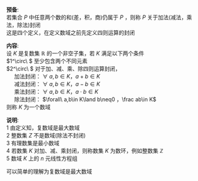 **预备**:  
若集合 $P$ 中任意两个数的和(差，积，商)仍属于 $P$ ，则称 $P$ 关于加法(减法，乘法，除法)封闭  
这是四个定义，在定义数域之前先定义四则运算的封闭  
  
**内容**:  
设 $K$ 是复数集 $\mathbb R$ 的一个非空子集，若 $K$ 满足以下两个条件  
$1^\circ\ $ 至少包含两个不同元素  
$2^\circ\ $ 对于加、减、乘、除四则运算封闭，  
$\quad$ 加法封闭： $\forall\ a,b\in K， a+b\in K$  
$\quad$ 减法封闭： $\forall\ a,b\in K， a-b\in K$  
$\quad$ 乘法封闭： $\forall\ a,b\in K， a\cdot b\in K$  
$\quad$ 除法封闭： $\forall\ a,b\in K\land b\neq0  
，\frac ab\in K$  
则称 $K$ 为一个数域  
  
**说明**:  
1 由定义知，复数域是最大数域  
2 整数集 $Z$ 不是数域(除法不封闭)  
3 有理数集是最小数域  
4 若数集 $K$ 对加、减、乘封闭，则称数集 $K$ 为数环，例如整数集 $\mathbb Z$  
5 数域 $K$ 上的 $n$ 元线性方程组  
  
可以简单的理解为复数域是最大数域  

